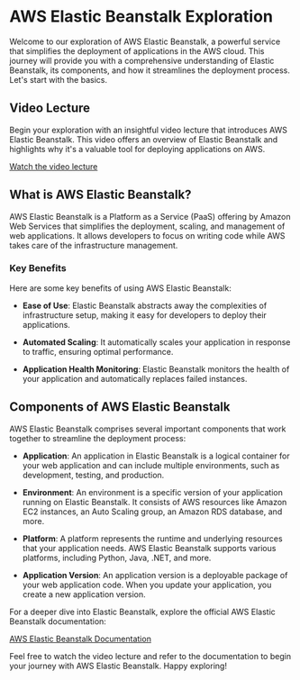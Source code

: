 # AWS Elastic Beanstalk Exploration

Welcome to our exploration of AWS Elastic Beanstalk, a powerful service that simplifies the deployment of applications in the AWS cloud. This journey will provide you with a comprehensive understanding of Elastic Beanstalk, its components, and how it streamlines the deployment process. Let's start with the basics.

## Video Lecture

Begin your exploration with an insightful video lecture that introduces AWS Elastic Beanstalk. This video offers an overview of Elastic Beanstalk and highlights why it's a valuable tool for deploying applications on AWS.

[Watch the video lecture](https://youtu.be/uiM1xzOX8Qg?si=WmH916RY5gDktLI7)

## What is AWS Elastic Beanstalk?

AWS Elastic Beanstalk is a Platform as a Service (PaaS) offering by Amazon Web Services that simplifies the deployment, scaling, and management of web applications. It allows developers to focus on writing code while AWS takes care of the infrastructure management.

### Key Benefits

Here are some key benefits of using AWS Elastic Beanstalk:

- **Ease of Use**: Elastic Beanstalk abstracts away the complexities of infrastructure setup, making it easy for developers to deploy their applications.

- **Automated Scaling**: It automatically scales your application in response to traffic, ensuring optimal performance.

- **Application Health Monitoring**: Elastic Beanstalk monitors the health of your application and automatically replaces failed instances.

## Components of AWS Elastic Beanstalk

AWS Elastic Beanstalk comprises several important components that work together to streamline the deployment process:

- **Application**: An application in Elastic Beanstalk is a logical container for your web application and can include multiple environments, such as development, testing, and production.

- **Environment**: An environment is a specific version of your application running on Elastic Beanstalk. It consists of AWS resources like Amazon EC2 instances, an Auto Scaling group, an Amazon RDS database, and more.

- **Platform**: A platform represents the runtime and underlying resources that your application needs. AWS Elastic Beanstalk supports various platforms, including Python, Java, .NET, and more.

- **Application Version**: An application version is a deployable package of your web application code. When you update your application, you create a new application version.

For a deeper dive into Elastic Beanstalk, explore the official AWS Elastic Beanstalk documentation:

[AWS Elastic Beanstalk Documentation](https://docs.aws.amazon.com/elastic-beanstalk/)

Feel free to watch the video lecture and refer to the documentation to begin your journey with AWS Elastic Beanstalk. Happy exploring!
